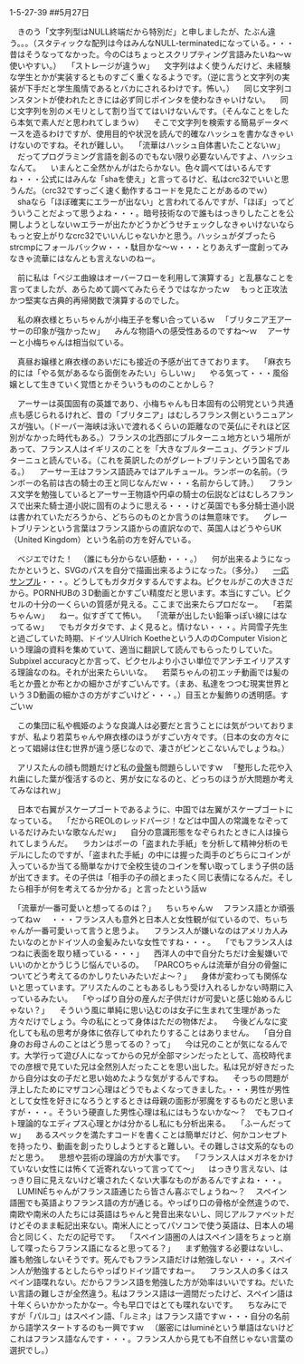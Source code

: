 1-5-27-39
##5月27日

　きのう「文字列型はNULL終端だから特別だ」と申しましたが、たぶん違う。。。（スタティックな配列は今はみんなNULL-terminatedになっている。・・・昔はそうなってなかった。今のCはちょっとスクリプティング言語みたいね〜ｗ　使いやすい。）
　「ストレージが違うｗ」
　文字列はよく使うんだけど、未経験な学生とかが実装するとものすごく重くなるようです。（逆に言うと文字列の実装が下手だと学生風情であるとバカにされるわけです。怖い。）
　同じ文字列コンスタントが使われたときには必ず同じポインタを使わなきゃいけない。
　同じ文字列を別のメモリとして割り当ててはいけないんです。（そんなことをしたら本気で素人だと思われてしまうｗ）
　そこで文字列を検索する簡易データベースを造るわけですが、使用目的や状況を読んで的確なハッシュを書かなきゃいけないのですね。それが難しい。
　「流華はハッシュ自体書いたことないｗ」
　だってプログラミング言語を創るのでもない限り必要ないんですよ、ハッシュなんて。
　いまんとこ全然かんがはたらかない。色々調べてはいるんですね・・・公式にはみんな「shaを使え」と言ってるけど、私はcrc32でいいと思うんだ。（crc32ですっごく速く動作するコードを見たことがあるのでｗ）
　shaなら「ほぼ確実にエラーが出ない」と言われてるんですが、「ほぼ」ってどういうことだよって思うよね・・・。暗号技術なので誰もはっきりしたことを公開しようとしないｗエラーが出たかどうかどうせチェックしなきゃいけないならもっと安上がりなcrc32でいいんじゃないかと思う。ハッシュがダブったらstrcmpにフォールバックｗ・・・駄目かな〜ｗ・・・とりあえず一度創ってみなきゃ流華にはなんとも言えないのねー。

　前に私は「ベジエ曲線はオーバーフローを利用して演算する」と乱暴なことを言ってましたが、あらためて調べてみたらそうではなかったｗ
　もっと正攻法かつ堅実な古典的再帰関数で演算するのでした。

　私の麻衣様とちぃちゃんが小梅王子を奪い合っているｗ
　「ブリタニア王アーサーの印象が強かったｗ」
　みんな物語への感受性あるのですね〜ｗ
　アーサーと小梅ちゃんは相当似ている。

　真昼お嬢様と麻衣様のあいだにも接近の予感が出てきております。
　「麻衣ち的には「やる気があるなら面倒をみたい」らしいｗ」
　やる気って・・・風俗嬢として生きていく覚悟とかそういうもののことかしら？

　アーサーは英国固有の英雄であり、小梅ちゃんも日本固有の公明党という共通点も感じられるけれど、昔の「ブリタニア」はむしろフランス側というニュアンスが強い。（ドーバー海峡は泳いで渡れるくらいの距離なので英仏にそれほど区別がなかった時代もある。）フランスの北西部にブルターニュ地方という場所があって、フランス人はイギリスのことを「大きなブルターニュ」、グランドブルターニュと読んでいる。（これを英訳したのがグレートブリテンという国名である。）
　アーサー王はフランス語読みではアルチュール。ランボーの名前。（ランボーの名前は古の騎士の王と同じなんだｗ・・・名前からして詩。）
　フランス文学を勉強しているとアーサー王物語や円卓の騎士の伝説などはむしろフランスで出来た騎士道小説に固有のように思える・・・けど英国でも多分騎士道小説は書かれていただろうから、どちらのものとか言うのは無意味です。
　グレートブリテンという言葉はフランス語からの直訳なので、英国人はどうやらUK（United Kingdom）という名前の方を好んでいる。

　ベジエでけた！
　（誰にも分からない感動・・・。）
　何が出来るようになったかというと、SVGのパスを自分で描画出来るようになった。（多分。）
　<a href="xxxtmpdata/beztes.png">一応サンプル</a>・・・。どうしてもガタガタするんですよね。ピクセルがこの大きさだから。PORNHUBの３D動画とかすごい精度だと思います。本当にすごい。ピクセルの十分の一くらいの質感が見える。ここまで出来たらプロだなー。
　「若菜ちゃんｗ」
　ねー。似すぎてて怖い。
　「流華が出したい鉛筆っぽい線にはなってるｗ」
　でもガタガタです、よく見ると。情けない・・・。片岡雪子先生と過ごしていた時期、ドイツ人Ulrich Koetheという人ののComputer Visionという理論の資料を集めていて、適当に翻訳して読んでもらったりしていた。Subpixel accuracyとか言って、ピクセルより小さい単位でアンチエイリアスする理論なのね。それが出来たらいいな。
　若菜ちゃんの初エッチ動画では髪の毛とか畳とか布とかの細かさがすごいんです。（まあ、私達をつつむ現実世界という３D動画の細かさの方がすごいけど・・・。）目玉とか髪飾りの透明感。すごいｗ

　この集団に私や楓姫のような良識人は必要だと言うことには気がついておりますが、私より若菜ちゃんや麻衣様のほうがすごい方々です。（日本の女の方々にとって娼婦は住む世界が違う感じなので、凄さがピンとこないんでしょうね。）

　アリスたんの顔も問題だけど私の<a href="https://www.youtube.com/watch?v=NFnJoRq_jYQ">骨盤</a>も問題らしいですｗ
　「整形した花や入れ歯にした葉が復活するのと、男が女になるのと、どっちのほうが大問題か考えてみなはれｗ」

　日本で右翼がスケープゴートであるように、中国では左翼がスケープゴートになっている。
　「だからREOLのレッドパージ！などは中国人の常識をなぞっているだけみたいな歌なんだｗ」
　自分の意識形態をなぞられたときに人は操られてしまうんだ。
　ラカンはポーの「盗まれた手紙」を分析して精神分析のモデルにしたのですが、「盗まれた手紙」の中には握った両手のどちらにコインが入っているか当てる簡単なかけで全校生徒のコインを奪い取ってしまう子供の話が出てきます。その子供は「相手の子の顔とまったく同じ表情になるんだ。そしたら相手が何を考えてるか分かる」と言ったという話ｗ

　「流華が一番可愛いと想ってるのは？」
　ちぃちゃんｗ
　フランス語とか頑張ってねｗ
　・・・フランス人も意外と日本人と女性観が似ているので、ちぃちゃんが一番可愛いって言うと思うよ。
　フランス人が嫌いなのはアメリカ人みたいなのとかドイツ人の金髪みたいな女性ですね・・・。
　「でもフランス人はつねに表面を取り繕っている・・・」
　西洋人の中で自分たちだけ金髪嫌いでいいのかとかうじうじ悩んでいるの。
　「PARCOちゃんは流華が自分の骨盤についてどう考えてるのかしりたいみたいだよ〜？」
　身体が変わっても関係ないと思っています。アリスたんのこともあるしもう受け入れるしかない時期に入っているみたい。
　「やっぱり自分の産んだ子供だけが可愛いと感じ始めるんじゃない？」
　そういう風に単純に思い込むのは女子に生まれて生理があった方々だけでしょう。今の私にとって身体はただの物体だよ。
　今後どんなに変化しても私の思考が身体に依存してゆれたりすることはありません。
　「自分自身のお母さんのことはどう思ってるの？って」
　今は兄のことが気になるんです。大学行って遊び人になってからの兄が全部マシンだったとして、高校時代までの彦根で見ていた兄は全然別人だったことを思い出した。私は兄が好きだったから自分は女の子だと思い始めたような気がするんですね。
　そっちの問題が浮上したためにマザコン心理はどうでもよくなってきました。・・・男性が男性として女性を好きになろうとするときは母親の面影が邪魔をするものだと思いますが・・・。そういう硬直した男性心理は私にはもうないかな〜？　でもフロイト理論的なエディプス心理とかは分かるし私にも分析出来る。
　「ふーんだってｗ」
　あるスペックを満たすコードを書くことは簡単だけど、何かコンセプトを持ったり、動画を創ったりしようとすると難しい。その難しさは文系的なものだと思う。
　思想や芸術の理論の方が大事です。
　「フランス人はメガネをかけていない女性には怖くて近寄れないって言ってて〜」
　はっきり言えない、はっきり目に見えないけど壊されたくない大事なものがあるんですよね・・・。
　LUMINÉちゃんがフランス語通じたら皆さん喜ぶでしょうね〜？
　スペイン語圏でも英語よりフランス語の方が通じる。やっぱり口の骨格が全然違うので、南欧や南米の人たちには英語はちゃんと発音出来ないし、同じアルファベットだけどそのまま転記出来ない。南米人にとってパソコンで使う英語は、日本人の場合と同じく、ただの記号です。
　「スペイン語圏の人はスペイン語をちょっと崩して喋ったらフランス語になると思ってる？」
　まず勉強する必要はないし、誰も勉強しないそうです。死んでもフランス語だけは勉強しない・・・。スペイン人が勉強するとしたらやっぱりドイツ語ですねー。
　フランス人の多くはスペイン語喋れない。だからフランス語を勉強した方が効率はいいですね。だいたい言語の難しさが全然違う。私はフランス語は一週間だったけど、スペイン語は十年くらいかかったかなー。今も早口ではとても喋れないです。
　ちなみにですが「パルコ」はスペイン語、「ルミネ」はフランス語ですｗ・・・自分の名前から語学スタートするのも一興ですｗ
　（厳密にはluminéという単語はないけどこれはフランス語なんです・・・。フランス人から見ても不自然じゃない言葉の選択でし。）

